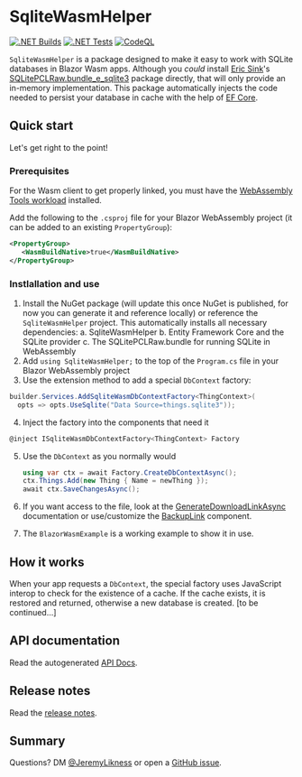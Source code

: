 # SqliteWasmHelper

[![.NET Builds](https://github.com/JeremyLikness/SqliteWasmHelper/actions/workflows/build.yml/badge.svg)](https://github.com/JeremyLikness/SqliteWasmHelper/actions/workflows/build.yml)
[![.NET Tests](https://github.com/JeremyLikness/SqliteWasmHelper/actions/workflows/tests.yml/badge.svg)](https://github.com/JeremyLikness/SqliteWasmHelper/actions/workflows/tests.yml)
[![CodeQL](https://github.com/JeremyLikness/SqliteWasmHelper/actions/workflows/codeql-analysis.yml/badge.svg)](https://github.com/JeremyLikness/SqliteWasmHelper/actions/workflows/codeql-analysis.yml)

`SqliteWasmHelper` is a package designed to make it easy to work with SQLite databases
in Blazor Wasm apps. Although you *could* install [Eric Sink](https://github.com/ericsink)'s 
[SQLitePCLRaw.bundle_e_sqlite3](https://www.nuget.org/packages/SQLitePCLRaw.bundle_e_sqlite3/) 
package directly, that will only provide an in-memory implementation. This package 
automatically injects the code needed to persist your database in cache with the
help of [EF Core](https://docs.microsoft.com/ef). 

## Quick start

Let's get right to the point!

### Prerequisites

For the Wasm client to get properly linked, you must have the [WebAssembly Tools workload](https://docs.microsoft.com/en-us/core/blazor/webassembly-native-dependencies)
installed.

Add the following to the `.csproj` file for your Blazor WebAssembly project (it can be added to an
existing `PropertyGroup`):

```xml
<PropertyGroup>
   <WasmBuildNative>true</WasmBuildNative>
</PropertyGroup>
```

### Instlallation and use

1. Install the NuGet package (will update this once NuGet is published, for now you can generate
it and reference locally) or reference the `SqliteWasmHelper` project. This automatically
installs all necessary dependencies:
  a. SqliteWasmHelper
  b. Entity Framework Core and the SQLite provider
  c. The SQLitePCLRaw.bundle for running SQLite in WebAssembly
2. Add `using SqliteWasmHelper;` to the top of the `Program.cs` file in your Blazor WebAssembly project
3. Use the extension method to add a special `DbContext` factory:
  ```csharp
  builder.Services.AddSqliteWasmDbContextFactory<ThingContext>(
    opts => opts.UseSqlite("Data Source=things.sqlite3"));
  ```
4. Inject the factory into the components that need it
  ```csharp
  @inject ISqliteWasmDbContextFactory<ThingContext> Factory
  ```
5. Use the `DbContext` as you normally would
   ```csharp
   using var ctx = await Factory.CreateDbContextAsync();
   ctx.Things.Add(new Thing { Name = newThing });
   await ctx.SaveChangesAsync();
   ```
6. If you want access to the file, look at the [GenerateDownloadLinkAsync](docs/IBrowserCache/GenerateDownloadLinkAsync.md) documentation
or use/customize the [BackupLink](https://github.com/JeremyLikness/SqliteWasmHelper/blob/main/SqliteWasmHelper/BackupLink.razor) component.

7. The `BlazorWasmExample` is a working example to show it in use.

## How it works

When your app requests a `DbContext`, the special factory uses JavaScript interop to 
check for the existence of a cache. If the cache exists, it is restored and returned,
otherwise a new database is created. [to be continued...]

## API documentation

Read the autogenerated
[API Docs](SqliteWasmHelper/docs/SqliteWasmHelper.md).

## Release notes

Read the [release notes](./ReleaseNotes.md).

## Summary

Questions? DM [@JeremyLikness](https://twitter.com/JeremyLikness) or open a
[GitHub issue](https://github.com/JeremyLikness/SqliteWasmHelper/issues/new).
